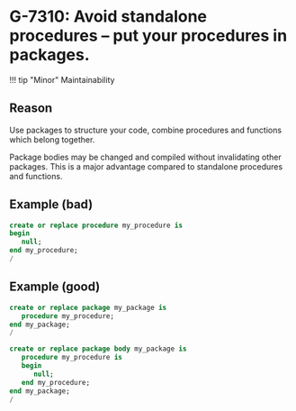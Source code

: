 # G-7310: Avoid standalone procedures – put your procedures in packages.

!!! tip "Minor"
    Maintainability

## Reason

Use packages to structure your code, combine procedures and functions which belong together.

Package bodies may be changed and compiled without invalidating other packages. This is a major advantage compared to standalone procedures and functions.

## Example (bad)

``` sql hl_lines="1"
create or replace procedure my_procedure is
begin
   null;
end my_procedure;
/
```

## Example (good)

``` sql hl_lines="7"
create or replace package my_package is
   procedure my_procedure;
end my_package;
/

create or replace package body my_package is
   procedure my_procedure is
   begin
      null;
   end my_procedure;
end my_package;
/
```